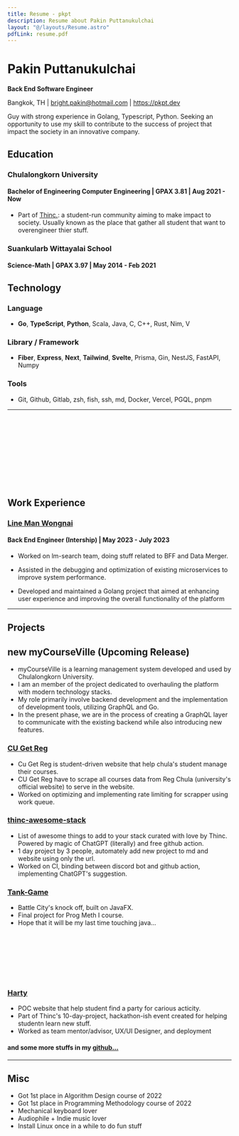 ```yaml
---
title: Resume - pkpt
description: Resume about Pakin Puttanukulchai
layout: "@/layouts/Resume.astro"
pdfLink: resume.pdf
---
```


# Pakin Puttanukulchai

**Back End Software Engineer**

Bangkok, TH | bright.pakin@hotmail.com | https://pkpt.dev

Guy with strong experience in Golang, Typescript, Python. Seeking an opportunity to use my skill to contribute to the success of project that impact the society in an innovative company.

## Education

### Chulalongkorn University

#### Bachelor of Engineering Computer Engineering | GPAX 3.81 | Aug 2021 - Now

-   Part of [Thinc.](https://thinc.in.th/): a student-run community aiming to make impact to society. Usually known as the place that gather all student that want to overengineer thier stuff.

### Suankularb Wittayalai School

#### Science-Math | GPAX 3.97 | May 2014 - Feb 2021

## Technology

### Language

-   **Go**, **TypeScript**, **Python**, Scala, Java, C, C++, Rust, Nim, V

### Library / Framework

-   **Fiber**, **Express**, **Next**, **Tailwind**, **Svelte**, Prisma, Gin, NestJS, FastAPI, Numpy

### Tools

-   Git, Github, Gitlab, zsh, fish, ssh, md, Docker, Vercel, PGQL, pnpm

---

<br className="hidden print:block"/>
<br className="hidden print:block"/>
<br className="hidden print:block"/>
<br className="hidden print:block"/>
<br className="hidden print:block"/>
<br className="hidden print:block"/>
<br className="hidden print:block"/>
<br className="hidden print:block"/>
<br className="hidden print:block"/>

## Work Experience

### [Line Man Wongnai](https://lmwn.com/)

#### Back End Engineer (Intership) | May 2023 - July 2023

-   Worked on lm-search team, doing stuff related to BFF and Data Merger.

-   Assisted in the debugging and optimization of existing microservices to improve system performance.

-   Developed and maintained a Golang project that aimed at enhancing user experience and improving the overall functionality of the platform

---

## Projects

## new myCourseVille (Upcoming Release)

-   myCourseVille is a learning management system developed and used by Chulalongkorn University.
-   I am an member of the project dedicated to overhauling the platform with modern technology stacks.
-   My role primarily involve backend development and the implementation of development tools, utilizing GraphQL and Go.
-   In the present phase, we are in the process of creating a GraphQL layer to communicate with the existing backend while also introducing new features.

### [CU Get Reg](https://cugetreg.com/)

-   Cu Get Reg is student-driven website that help chula's student manage their courses.
-   CU Get Reg have to scrape all courses data from Reg Chula (university's official website) to serve in the website.
-   Worked on optimizing and implementing rate limiting for scrapper using work queue.

### [thinc-awesome-stack](https://github.com/thinc-org/awesome-stack)

-   List of awesome things to add to your stack curated with love by Thinc. Powered by magic of ChatGPT (literally) and free github action.
-   1 day project by 3 people, automately add new project to md and website using only the url.
-   Worked on CI, binding between discord bot and github action, implementing ChatGPT's suggestion.

### [Tank-Game](https://github.com/OnFireByte/Tank-Game)

-   Battle City's knock off, built on JavaFX.
-   Final project for Prog Meth I course.
-   Hope that it will be my last time touching java...

<br className="hidden print:block"/>
<br className="hidden print:block"/>
<br className="hidden print:block"/>
<br className="hidden print:block"/>
<br className="hidden print:block"/>
<br className="hidden print:block"/>

### [Harty](https://github.com/bpremika/Harty)

-   POC website that help student find a party for carious acticity.
-   Part of Thinc's 10-day-project, hackathon-ish event created for helping studentn learn new stuff.
-   Worked as team mentor/advisor, UX/UI Designer, and deployment

#### and some more stuffs in my [github...](https://github.com/OnFireByte)

---

## Misc

-   Got 1st place in Algorithm Design course of 2022
-   Got 1st place in Programming Methodology course of 2022
-   Mechanical keyboard lover
-   Audiophile + Indie music lover
-   Install Linux once in a while to do fun stuff
